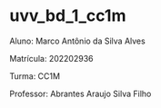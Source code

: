# uvv_bd_1_cc1m

Aluno: Marco Antônio da Silva Alves

Matrícula: 202202936

Turma: CC1M

Professor: Abrantes Araujo Silva Filho



